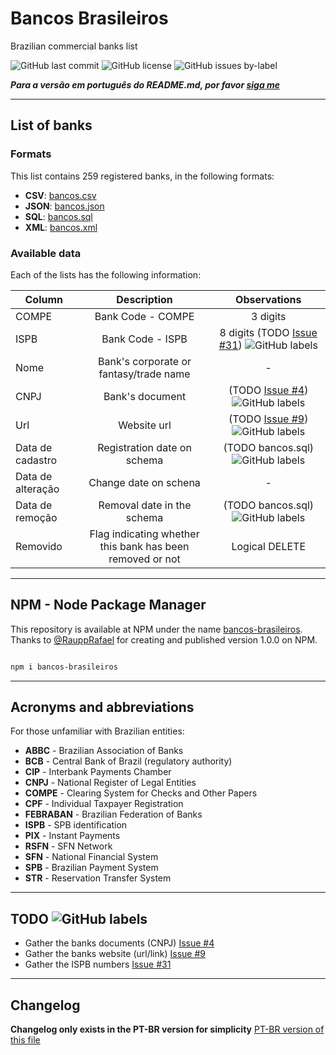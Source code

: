 # Bancos Brasileiros

Brazilian commercial banks list

![GitHub last commit](https://img.shields.io/github/last-commit/guibranco/BancosBrasileiros)
![GitHub license](https://img.shields.io/github/license/guibranco/BancosBrasileiros)
![GitHub issues by-label](https://img.shields.io/github/issues/guibranco/BancosBrasileiros/help%20wanted.svg)

***Para a versão em português do README.md, por favor [siga me](https://github.com/guibranco/BancosBrasileiros/blob/master/README.md)***

--- 

## List of banks

### Formats

This list contains 259 registered banks, in the following formats:

- **CSV**: [bancos.csv](https://github.com/guibranco/BancosBrasileiros/blob/master/bancos.csv)
- **JSON**: [bancos.json](https://github.com/guibranco/BancosBrasileiros/blob/master/bancos.json)
- **SQL**: [bancos.sql](https://github.com/guibranco/BancosBrasileiros/blob/master/bancos.sql)
- **XML**: [bancos.xml](https://github.com/guibranco/BancosBrasileiros/blob/master/bancos.xml)

### Available data

Each of the lists has the following information:

| Column | Description | Observations |
|-------------------|:---------------------------------------:|:--------------------------------------------------------------------------:|
| COMPE | Bank Code - COMPE | 3 digits |
| ISPB | Bank Code - ISPB | 8 digits (TODO [Issue #31](https://github.com/guibranco/BancosBrasileiros/issues/31)) ![GitHub labels](https://img.shields.io/github/labels/guibranco/BancosBrasileiros/help%20wanted) |
| Nome | Bank's corporate or fantasy/trade name  | - |
| CNPJ | Bank's document | (TODO [Issue #4](https://github.com/guibranco/BancosBrasileiros/issues/4)) ![GitHub labels](https://img.shields.io/github/labels/guibranco/BancosBrasileiros/help%20wanted) |
| Url  | Website url | (TODO [Issue #9](https://github.com/guibranco/BancosBrasileiros/issues/9)) ![GitHub labels](https://img.shields.io/github/labels/guibranco/BancosBrasileiros/help%20wanted) |
| Data de cadastro | Registration date on schema | (TODO bancos.sql) ![GitHub labels](https://img.shields.io/github/labels/guibranco/BancosBrasileiros/help%20wanted) |
| Data de alteração | Change date on schena | - |
| Data de remoção | Removal date in the schema | (TODO bancos.sql) ![GitHub labels](https://img.shields.io/github/labels/guibranco/BancosBrasileiros/help%20wanted) |
| Removido | Flag indicating whether this bank has been removed or not | Logical DELETE |

---

## NPM - Node Package Manager

This repository is available at NPM under the name [bancos-brasileiros](https://www.npmjs.com/package/bancos-brasileiros).
Thanks to [@RauppRafael](https://github.com/RauppRafael) for creating and published version 1.0.0 on NPM.

```bash

npm i bancos-brasileiros

```

---

## Acronyms and abbreviations

For those unfamiliar with Brazilian entities:

- **ABBC** - Brazilian Association of Banks
- **BCB** - Central Bank of Brazil (regulatory authority)
- **CIP** - Interbank Payments Chamber
- **CNPJ** - National Register of Legal Entities
- **COMPE** - Clearing System for Checks and Other Papers
- **CPF** - Individual Taxpayer Registration
- **FEBRABAN** - Brazilian Federation of Banks
- **ISPB** - SPB identification
- **PIX** - Instant Payments
- **RSFN** - SFN Network
- **SFN** - National Financial System
- **SPB** - Brazilian Payment System
- **STR** - Reservation Transfer System

---

## TODO ![GitHub labels](https://img.shields.io/github/labels/guibranco/BancosBrasileiros/help%20wanted)

- Gather the banks documents (CNPJ) [Issue #4](https://github.com/guibranco/BancosBrasileiros/issues/4)
- Gather the banks website (url/link) [Issue #9](https://github.com/guibranco/BancosBrasileiros/issues/9)
- Gather the ISPB numbers [Issue #31](https://github.com/guibranco/BancosBrasileiros/issues/31)

---

## Changelog

**Changelog only exists in the PT-BR version for simplicity** [PT-BR version of this file](https://github.com/guibranco/BancosBrasileiros/blob/master/README.md)
